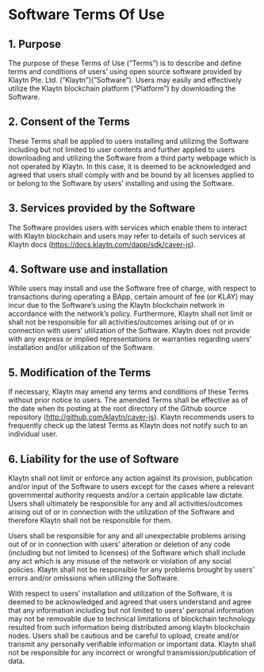 # Software Terms Of Use

## 1. Purpose

The purpose of these Terms of Use (“Terms”) is to describe and define terms and conditions of users’ using open source software provided by Klaytn Pte. Ltd. (“Klaytn”)(“Software”). Users may easily and effectively utilize the Klaytn blockchain platform (“Platform”) by downloading the Software. 

## 2. Consent of the Terms

These Terms shall be applied to users installing and utilizing the Software including but not limited to user contents and further applied to users downloading and utilizing the Software from a third party webpage which is not operated by Klaytn. In this case, it is deemed to be acknowledged and agreed that users shall comply with and be bound by all licenses applied to or belong to the Software by users’ installing and using the Software.

## 3. Services provided by the Software

The Software provides users with services which enable them to interact with Klaytn blockchain and users may refer to details of such services at Klaytn docs (https://docs.klaytn.com/dapp/sdk/caver-js).

## 4. Software use and installation

While users may install and use the Software free of charge, with respect to transactions during operating a BApp, certain amount of fee (or KLAY) may incur due to the Software’s using the Klaytn blockchain network in accordance with the network’s policy. Furthermore, Klaytn shall not limit or shall not be responsible for all activities/outcomes arising out of or in connection with users’ utilization of the Software. Klaytn does not provide with any express or implied representations or warranties regarding users’ installation and/or utilization of the Software.

## 5. Modification of the Terms

If necessary, Klaytn may amend any terms and conditions of these Terms without prior notice to users. The amended Terms shall be effective as of the date when its posting at the root directory of the Github source repository (http://github.com/klaytn/caver-js). Klaytn recommends users to frequently check up the latest Terms as Klaytn does not notify such to an individual user.

## 6. Liability for the use of Software

Klaytn shall not limit or enforce any action against its provision, publication and/or input of the Software to users except for the cases where a relevant governmental authority requests and/or a certain applicable law dictate. Users shall ultimately be responsible for any and all activities/outcomes arising out of or in connection with the utilization of the Software and therefore Klaytn shall not be responsible for them.
 
Users shall be responsible for any and all unexpectable problems arising out of or in connection with users’ alteration or deletion of any code (including but not limited to licenses) of the Software which shall include any act which is any misuse of the network or violation of any social policies. Klaytn shall not be responsible for any problems brought by users’ errors and/or omissions when utilizing the Software.
 
With respect to users’ installation and utilization of the Software, it is deemed to be acknowledged and agreed that users understand and agree that any information including but not limited to users’ personal information may not be removable due to technical limitations of blockchain technology resulted from such information being distributed among klaytn blockchain nodes. Users shall be cautious and be careful to upload, create and/or transmit any personally verifiable information or important data. Klaytn shall not be responsible for any incorrect or wrongful transmission/publication of data.
